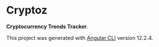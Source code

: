 # Cryptoz

**Cryptocurrency Trends Tracker**.


This project was generated with [Angular CLI](https://github.com/angular/angular-cli) version 12.2.4.

